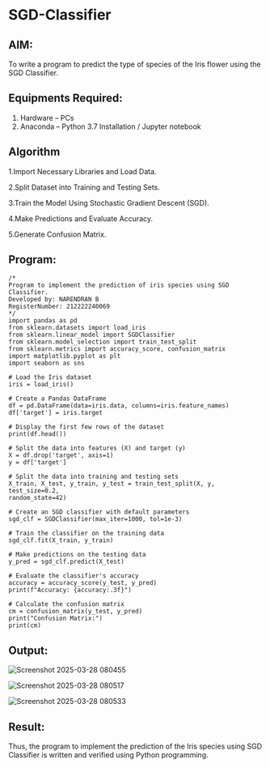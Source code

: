 # SGD-Classifier
## AIM:
To write a program to predict the type of species of the Iris flower using the SGD Classifier.

## Equipments Required:
1. Hardware – PCs
2. Anaconda – Python 3.7 Installation / Jupyter notebook

## Algorithm
1.Import Necessary Libraries and Load Data.

2.Split Dataset into Training and Testing Sets.

3.Train the Model Using Stochastic Gradient Descent (SGD).

4.Make Predictions and Evaluate Accuracy.

5.Generate Confusion Matrix. 
 

## Program:
```
/*
Program to implement the prediction of iris species using SGD Classifier.
Developed by: NARENDRAN B
RegisterNumber: 212222240069
*/
import pandas as pd
from sklearn.datasets import load_iris
from sklearn.linear_model import SGDClassifier
from sklearn.model_selection import train_test_split
from sklearn.metrics import accuracy_score, confusion_matrix
import matplotlib.pyplot as plt
import seaborn as sns

# Load the Iris dataset
iris = load_iris()

# Create a Pandas DataFrame
df = pd.DataFrame(data=iris.data, columns=iris.feature_names)
df['target'] = iris.target

# Display the first few rows of the dataset
print(df.head())

# Split the data into features (X) and target (y)
X = df.drop('target', axis=1)
y = df['target']

# Split the data into training and testing sets
X_train, X_test, y_train, y_test = train_test_split(X, y, test_size=0.2, 
random_state=42)

# Create an SGD classifier with default parameters
sgd_clf = SGDClassifier(max_iter=1000, tol=1e-3)

# Train the classifier on the training data
sgd_clf.fit(X_train, y_train)

# Make predictions on the testing data
y_pred = sgd_clf.predict(X_test)

# Evaluate the classifier's accuracy
accuracy = accuracy_score(y_test, y_pred)
print(f"Accuracy: {accuracy:.3f}")

# Calculate the confusion matrix
cm = confusion_matrix(y_test, y_pred)
print("Confusion Matrix:")
print(cm)
```

## Output:

![Screenshot 2025-03-28 080455](https://github.com/user-attachments/assets/d3f31f9e-e7c3-4aac-abe1-a3fd3203da9b)

![Screenshot 2025-03-28 080517](https://github.com/user-attachments/assets/935de8cb-bf91-46cb-8526-37fb6985f2a6)

![Screenshot 2025-03-28 080533](https://github.com/user-attachments/assets/be93a14a-805a-4c5d-92d6-a11c1ef06952)

## Result:
Thus, the program to implement the prediction of the Iris species using SGD Classifier is written and verified using Python programming.
